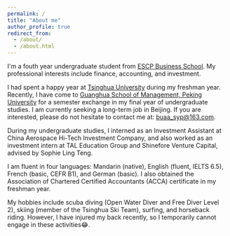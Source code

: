 ```yaml
---
permalink: /
title: "About me"
author_profile: true
redirect_from: 
  - /about/
  - /about.html
---
```


I'm a fouth year undergraduate student from [ESCP Business School](https://escp.eu/). My professional interests include finance, accounting, and investment. 

I had spent a happy year at [Tsinghua University](https://www.sem.tsinghua.edu.cn/) during my freshman year. Recently, I have come to [Guanghua School of Management, Peking University](https://eecs.pku.edu.cn/) for a semester exchange in my final year of undergraduate studies. I am currently seeking a long-term job in Beijing. If you are interested, please do not hesitate to contact me at: buaa_syp@163.com.

During my undergraduate studies, I interned as an Investment Assistant at China Aerospace Hi-Tech Investment Company, and also worked as an investment intern at TAL Education Group and Shinefore Venture Capital, advised by Sophie Ling Teng.

I am fluent in four languages: Mandarin (native), English (fluent, IELTS 6.5), French (basic, CEFR B1), and German (basic). I also obtained the Association of Chartered Certified Accountants (ACCA) certificate in my freshman year.

My hobbies include scuba diving (Open Water Diver and Free Diver Level 2), skiing (member of the Tsinghua Ski Team), surfing, and horseback riding. However, I have injured my back recently, so I temporarily cannot engage in these activities😂. 
